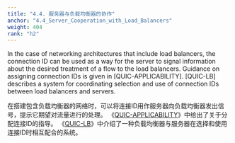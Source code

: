 ```yaml
---
title: "4.4. 服务器与负载均衡器的协作"
anchor: "4.4_Server_Cooperation_with_Load_Balancers"
weight: 404
rank: "h2"
---
```


In the case of networking architectures that include load balancers, the connection ID can be used as a way for the server to signal information about the desired treatment of a flow to the load balancers. Guidance on assigning connection IDs is given in [QUIC-APPLICABILITY]. [QUIC-LB] describes a system for coordinating selection and use of connection IDs between load balancers and servers.

在搭建包含负载均衡器的网络时，可以将连接ID用作服务器向负载均衡器发出信号，提示它期望对流量进行的处理。
《[QUIC-APPLICABILITY](https://www.rfc-editor.org/info/rfc9308)》中给出了关于分配连接ID的指导。
《[QUIC-LB](https://datatracker.ietf.org/doc/html/draft-ietf-quic-load-balancers-14)》中介绍了一种负载均衡器与服务器在选择和使用连接ID时相互配合的系统。
